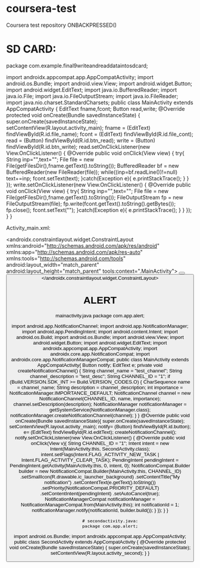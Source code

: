 # coursera-test
Coursera test repository  ONBACKPRESSED()

# SD CARD:
package com.example.final9writeandreaddataintosdcard;

import androidx.appcompat.app.AppCompatActivity;
import android.os.Bundle;
import android.view.View;
import android.widget.Button;
import android.widget.EditText;
import java.io.BufferedReader;
import java.io.File;
import java.io.FileOutputStream;
import java.io.FileReader;
import java.nio.charset.StandardCharsets;
public class MainActivity extends AppCompatActivity {
    EditText fname,fcont;
    Button read,write;
    @Override
    protected void onCreate(Bundle savedInstanceState) {
        super.onCreate(savedInstanceState);
        setContentView(R.layout.activity_main);
        fname = (EditText) findViewById(R.id.file_name);
        fcont = (EditText) findViewById(R.id.file_cont);
        read = (Button) findViewById(R.id.btn_read);
        write = (Button) findViewById(R.id.btn_write);
        read.setOnClickListener(new View.OnClickListener() {
            @Override
            public void onClick(View view) {
                try{
                    String inp="",text="";
                    File file = new File(getFilesDir(),fname.getText().toString());
                    BufferedReader bf = new BufferedReader(new FileReader(file));
                    while((inp=bf.readLine())!=null) text+=inp;
                    fcont.setText(text);
                }catch(Exception e){
                    e.printStackTrace();
                }
            }
        });
        write.setOnClickListener(new View.OnClickListener() {
            @Override
            public void onClick(View view) {
                try{
                    String inp="",text="";
                    File file = new File(getFilesDir(),fname.getText().toString());
                    FileOutputStream fp = new FileOutputStream(file);
                    fp.write(fcont.getText().toString().getBytes());
                    fp.close();
                    fcont.setText("");
                }catch(Exception e){
                    e.printStackTrace();
                }
            }
        });
    }
}


Activity_main.xml:
<?xml version="1.0" encoding="utf-8"?>
<androidx.constraintlayout.widget.ConstraintLayout
    xmlns:android="http://schemas.android.com/apk/res/android"
    xmlns:app="http://schemas.android.com/apk/res-auto"
    xmlns:tools="http://schemas.android.com/tools"
    android:layout_width="match_parent"
    android:layout_height="match_parent"
    tools:context=".MainActivity">
    <EditText
        android:id="@+id/file_name"
        android:layout_width="wrap_content"
        android:layout_height="wrap_content"
        android:layout_marginTop="16dp"
        android:layout_marginEnd="79dp"
        android:ems="10"
        android:inputType="textPersonName"
        app:layout_constraintEnd_toEndOf="parent"
        app:layout_constraintTop_toTopOf="parent" />
    <EditText
        android:id="@+id/file_cont"
        android:layout_width="wrap_content"
        android:layout_height="wrap_content"
        android:layout_marginTop="25dp"
        android:ems="10"
        android:gravity="start|top"
        android:inputType="textMultiLine"
        app:layout_constraintStart_toStartOf="@+id/file_name"
        app:layout_constraintTop_toBottomOf="@+id/file_name" />
    <TextView
        android:id="@+id/textView"
        android:layout_width="wrap_content"
        android:layout_height="wrap_content"
        android:layout_marginStart="16dp"
        android:layout_marginTop="25dp"
        android:text="File Name"
        app:layout_constraintStart_toStartOf="parent"
        app:layout_constraintTop_toTopOf="parent" />
    <TextView
        android:id="@+id/textView2"
        android:layout_width="wrap_content"
        android:layout_height="wrap_content"
        android:layout_marginStart="18dp"
        android:text="Contents"
        app:layout_constraintBottom_toBottomOf="@+id/file_cont"
        app:layout_constraintStart_toStartOf="parent"
        app:layout_constraintTop_toTopOf="@+id/file_cont" />
    <Button
        android:id="@+id/btn_read"
        android:layout_width="wrap_content"
        android:layout_height="wrap_content"
        android:layout_marginStart="67dp"
        android:layout_marginBottom="35dp"
        android:text="read"
        app:layout_constraintBottom_toBottomOf="parent"
        app:layout_constraintStart_toStartOf="parent" />
    <Button
        android:id="@+id/btn_write"
        android:layout_width="wrap_content"
        android:layout_height="wrap_content"
        android:layout_marginEnd="82dp"
        android:layout_marginBottom="36dp"
        android:text="Write"
        app:layout_constraintBottom_toBottomOf="parent"
        app:layout_constraintEnd_toEndOf="parent" />
</androidx.constraintlayout.widget.ConstraintLayout>



# ALERT
mainactivity.java
package com.app.alert;

import android.app.NotificationChannel;
import android.app.NotificationManager;
import android.app.PendingIntent;
import android.content.Intent;
import android.os.Build;
import android.os.Bundle;
import android.view.View;
import android.widget.Button;
import android.widget.EditText;
import androidx.appcompat.app.AppCompatActivity;
import androidx.core.app.NotificationCompat;
import androidx.core.app.NotificationManagerCompat;
public class MainActivity extends AppCompatActivity{
    Button notify;
    EditText e;
    private void createNotificationChannel() {
        String channel_name = "test_channel";
        String channel_description = "test_desc";
        String CHANNEL_ID = "1";
        if (Build.VERSION.SDK_INT >= Build.VERSION_CODES.O) {
            CharSequence name = channel_name;
            String description = channel_description;
            int importance = NotificationManager.IMPORTANCE_DEFAULT;
            NotificationChannel channel = new NotificationChannel(CHANNEL_ID, name, importance);
            channel.setDescription(description);
            NotificationManager notificationManager = getSystemService(NotificationManager.class);
            notificationManager.createNotificationChannel(channel);
        }    }
    @Override
    public void onCreate(Bundle savedInstanceState){
        super.onCreate(savedInstanceState);
        setContentView(R.layout.activity_main);
        notify= (Button) findViewById(R.id.button);
        e= (EditText) findViewById(R.id.editText);
        createNotificationChannel();
        notify.setOnClickListener(new View.OnClickListener() {
            @Override
            public void onClick(View v){
                String CHANNEL_ID = "1";
                Intent intent = new Intent(MainActivity.this, SecondActivity.class);
                intent.setFlags(Intent.FLAG_ACTIVITY_NEW_TASK | Intent.FLAG_ACTIVITY_CLEAR_TASK);
                PendingIntent pendingIntent = PendingIntent.getActivity(MainActivity.this, 0, intent, 0);
                NotificationCompat.Builder builder = new NotificationCompat.Builder(MainActivity.this, CHANNEL_ID)
                        .setSmallIcon(R.drawable.ic_launcher_background)
                        .setContentTitle("My notification")
                        .setContentText(e.getText().toString())
                        .setPriority(NotificationCompat.PRIORITY_DEFAULT)
                        .setContentIntent(pendingIntent)
                        .setAutoCancel(true);
                NotificationManagerCompat notificationManager = NotificationManagerCompat.from(MainActivity.this);
                int notificationId = 1;
                notificationManager.notify(notificationId, builder.build());
            }   });   }  }
            
            # secondactivity.java:
            package com.app.alert;

import android.os.Bundle;
import androidx.appcompat.app.AppCompatActivity;
public class SecondActivity extends AppCompatActivity {
    @Override
    protected void onCreate(Bundle savedInstanceState) {
        super.onCreate(savedInstanceState);
        setContentView(R.layout.activity_second);
    }
}


